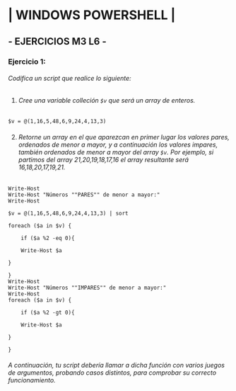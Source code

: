 # | WINDOWS POWERSHELL |

## - EJERCICIOS M3 L6 -

### Ejercicio 1:

###### Codifica un script que realice lo siguiente:

1. ###### Cree una variable colleción `$v` que será un array de enteros.


```
$v = @(1,16,5,48,6,9,24,4,13,3)
```

2. ###### Retorne un array en el que aparezcan en primer lugar los valores pares, ordenados de menor a mayor, y a continuación los valores impares, también ordenados de menor a mayor del array `$v`. Por ejemplo, si partimos del array 21,20,19,18,17,16 el array resultante será 16,18,20,17,19,21.

```
Write-Host
Write-Host "Números ""PARES"" de menor a mayor:"
Write-Host

$v = @(1,16,5,48,6,9,24,4,13,3) | sort

foreach ($a in $v) {
        
    if ($a %2 -eq 0){
    
    Write-Host $a

}

}
Write-Host
Write-Host "Números ""IMPARES"" de menor a mayor:"
Write-Host
foreach ($a in $v) {
    
    if ($a %2 -gt 0){
    
    Write-Host $a

}

}
```

###### A continuación, tu script debería llamar a dicha función con varios juegos de argumentos, probando casos distintos, para comprobar su correcto funcionamiento.



